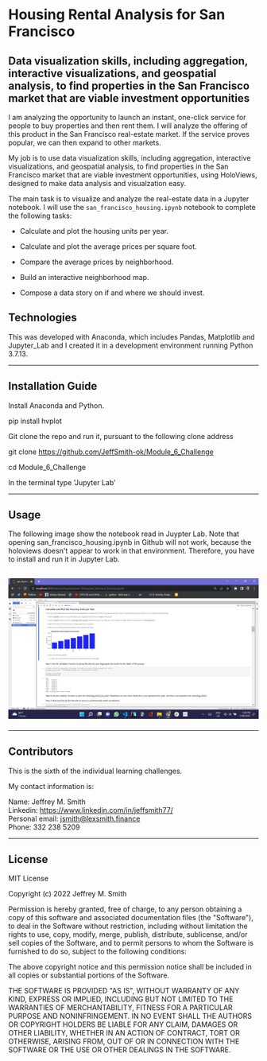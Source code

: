 # Housing Rental Analysis for San Francisco

## Data visualization skills, including aggregation, interactive visualizations, and geospatial analysis, to find properties in the San Francisco market that are viable investment opportunities

I am analyzing the opportunity to launch an instant, one-click service for people to buy properties and then rent them. I will analyze the offering of this product in the San Francisco real-estate market. If the service proves popular, we can then expand to other markets.

My job is to use data visualization skills, including aggregation, interactive visualizations, and geospatial analysis, to find properties in the San Francisco market that are viable investment opportunities, using HoloViews, designed to make data analysis and visualzation easy.

The main task is to visualize and analyze the real-estate data in a Jupyter notebook. I will use the `san_francisco_housing.ipynb` notebook to complete the following tasks:

- Calculate and plot the housing units per year.

- Calculate and plot the average prices per square foot.

- Compare the average prices by neighborhood.

- Build an interactive neighborhood map.

- Compose a data story on if and where we should invest.

## Technologies

This was developed with Anaconda, which includes Pandas, Matplotlib and Jupyter_Lab and I created it in a development environment running Python 3.7.13.

---

## Installation Guide

Install Anaconda and Python. </br>

pip install hvplot

Git clone the repo and run it, pursuant to the following clone address

git clone https://github.com/JeffSmith-ok/Module_6_Challenge

cd Module_6_Challenge

In the terminal type 'Jupyter Lab'

---

## Usage

The following image show the notebook read in Juypter Lab. Note that opening san_francisco_housing.ipynb in Github will not work, because the holoviews doesn't appear to work in that environment. Therefore, you have to install and run it in Jupyter Lab.

## ![Screenshot of Jupyter_Lab with notebook open](Images/Jupyter_Lab.jpeg) </br>

---

## Contributors

This is the sixth of the individual learning challenges.

My contact information is:

Name: Jeffrey M. Smith </br>
Linkedin: https://www.linkedin.com/in/jeffsmith77/ </br>
Personal email: jsmith@lexsmith.finance </br>
Phone: 332 238 5209

---

## License

MIT License

Copyright (c) 2022 Jeffrey M. Smith

Permission is hereby granted, free of charge, to any person obtaining a copy of this software and associated documentation files (the "Software"), to deal in the Software without restriction, including without limitation the rights to use, copy, modify, merge, publish, distribute, sublicense, and/or sell
copies of the Software, and to permit persons to whom the Software is furnished to do so, subject to the following conditions:

The above copyright notice and this permission notice shall be included in all copies or substantial portions of the Software.

THE SOFTWARE IS PROVIDED "AS IS", WITHOUT WARRANTY OF ANY KIND, EXPRESS OR IMPLIED, INCLUDING BUT NOT LIMITED TO THE WARRANTIES OF MERCHANTABILITY, FITNESS FOR A PARTICULAR PURPOSE AND NONINFRINGEMENT. IN NO EVENT SHALL THE AUTHORS OR COPYRIGHT HOLDERS BE LIABLE FOR ANY CLAIM, DAMAGES OR OTHER LIABILITY, WHETHER IN AN ACTION OF CONTRACT, TORT OR OTHERWISE, ARISING FROM, OUT OF OR IN CONNECTION WITH THE SOFTWARE OR THE USE OR OTHER DEALINGS IN THE
SOFTWARE.

```

```
